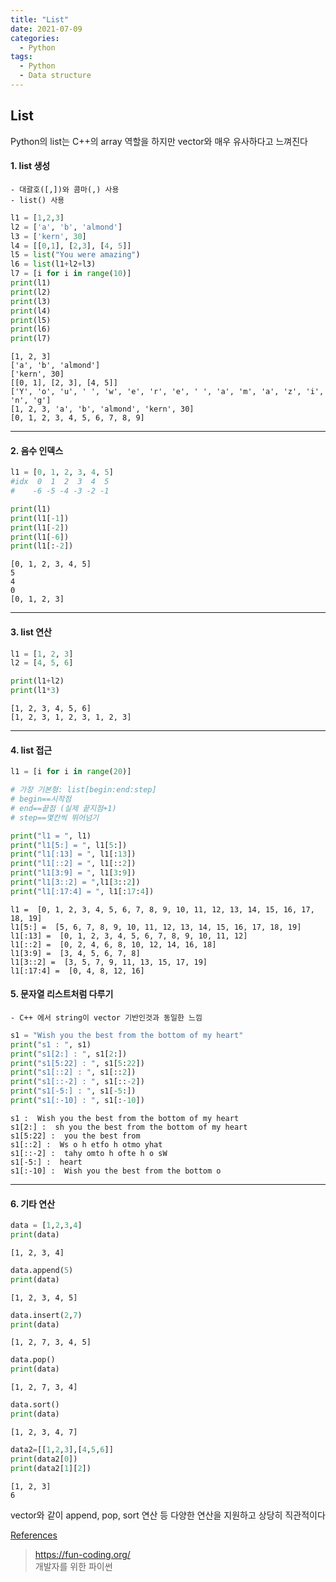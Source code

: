 ```yaml
---
title: "List" 
date: 2021-07-09  
categories:
  - Python
tags:
  - Python
  - Data structure
---
```




## List

Python의 list는 C++의 array 역할을 하지만 vector와 매우 유사하다고 느껴진다



#### 1. list 생성

    - 대괄호([,])와 콤마(,) 사용
    - list() 사용


```python
l1 = [1,2,3]
l2 = ['a', 'b', 'almond']
l3 = ['kern', 30]
l4 = [[0,1], [2,3], [4, 5]]
l5 = list("You were amazing")
l6 = list(l1+l2+l3)
l7 = [i for i in range(10)]
print(l1)
print(l2)
print(l3)
print(l4)
print(l5)
print(l6)
print(l7)
```

    [1, 2, 3]
    ['a', 'b', 'almond']
    ['kern', 30]
    [[0, 1], [2, 3], [4, 5]]
    ['Y', 'o', 'u', ' ', 'w', 'e', 'r', 'e', ' ', 'a', 'm', 'a', 'z', 'i', 'n', 'g']
    [1, 2, 3, 'a', 'b', 'almond', 'kern', 30]
    [0, 1, 2, 3, 4, 5, 6, 7, 8, 9]


---

#### 2. 음수 인덱스


```python
l1 = [0, 1, 2, 3, 4, 5]
#idx  0  1  2  3  4  5
#    -6 -5 -4 -3 -2 -1

print(l1)
print(l1[-1])
print(l1[-2])
print(l1[-6])
print(l1[:-2])
```

    [0, 1, 2, 3, 4, 5]
    5
    4
    0
    [0, 1, 2, 3]


---

#### 3. list 연산


```python
l1 = [1, 2, 3]
l2 = [4, 5, 6]

print(l1+l2)
print(l1*3)
```

    [1, 2, 3, 4, 5, 6]
    [1, 2, 3, 1, 2, 3, 1, 2, 3]


---

#### 4. list 접근


```python
l1 = [i for i in range(20)]

# 가장 기본형: list[begin:end:step]
# begin==시작점
# end==끝점 (실제 끝지점+1)
# step==몇칸씩 뛰어넘기

print("l1 = ", l1)
print("l1[5:] = ", l1[5:])
print("l1[:13] = ", l1[:13])
print("l1[::2] = ", l1[::2])
print("l1[3:9] = ", l1[3:9]) 
print("l1[3::2] = ",l1[3::2])
print("l1[:17:4] = ", l1[:17:4])
```

    l1 =  [0, 1, 2, 3, 4, 5, 6, 7, 8, 9, 10, 11, 12, 13, 14, 15, 16, 17, 18, 19]
    l1[5:] =  [5, 6, 7, 8, 9, 10, 11, 12, 13, 14, 15, 16, 17, 18, 19]
    l1[:13] =  [0, 1, 2, 3, 4, 5, 6, 7, 8, 9, 10, 11, 12]
    l1[::2] =  [0, 2, 4, 6, 8, 10, 12, 14, 16, 18]
    l1[3:9] =  [3, 4, 5, 6, 7, 8]
    l1[3::2] =  [3, 5, 7, 9, 11, 13, 15, 17, 19]
    l1[:17:4] =  [0, 4, 8, 12, 16]


#### 5. 문자열 리스트처럼 다루기
    - C++ 에서 string이 vector 기반인것과 동일한 느낌


```python
s1 = "Wish you the best from the bottom of my heart"
print("s1 : ", s1)
print("s1[2:] : ", s1[2:])
print("s1[5:22] : ", s1[5:22])
print("s1[::2] : ", s1[::2])
print("s1[::-2] : ", s1[::-2])
print("s1[-5:] : ", s1[-5:])
print("s1[:-10] : ", s1[:-10])
```

    s1 :  Wish you the best from the bottom of my heart
    s1[2:] :  sh you the best from the bottom of my heart
    s1[5:22] :  you the best from
    s1[::2] :  Ws o h etfo h otmo yhat
    s1[::-2] :  tahy omto h ofte h o sW
    s1[-5:] :  heart
    s1[:-10] :  Wish you the best from the bottom o


---

#### 6. 기타 연산


```python
data = [1,2,3,4]
print(data)
```

    [1, 2, 3, 4]



```python
data.append(5)
print(data)
```

    [1, 2, 3, 4, 5]



```python
data.insert(2,7)
print(data)
```

    [1, 2, 7, 3, 4, 5]



```python
data.pop()
print(data)
```

    [1, 2, 7, 3, 4]



```python
data.sort()
print(data)
```

    [1, 2, 3, 4, 7]



```python
data2=[[1,2,3],[4,5,6]]
print(data2[0])
print(data2[1][2])
```

    [1, 2, 3]
    6


vector와 같이 append, pop, sort 연산 등 다양한 연산을 지원하고 상당히 직관적이다



<u> References</u>

> <https://fun-coding.org/>  
> 개발자를 위한 파이썬

